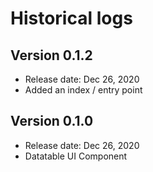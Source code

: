# Historical logs

## Version 0.1.2

- Release date: Dec 26, 2020
- Added an index / entry point

## Version 0.1.0

- Release date: Dec 26, 2020
- Datatable UI Component
